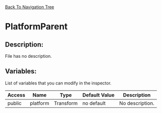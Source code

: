 [Back To Navigation Tree](https://wesleywh.github.io/GameDevRepo/docs/navigation.html)
# PlatformParent

## Description:
File has no description.

## Variables:
List of variables that you can modify in the inspector.

|Access|Name|Type|Default Value|Description|
|---|---|---|---|---|
|public|platform|Transform|no default|No description.|
